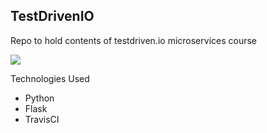TestDrivenIO
-
Repo to hold contents of testdriven.io microservices course

![](https://github.com/cartman61616/testDrivenIO/workflows/Docker+Compose+Actions+Workflow/badge.svg)


Technologies Used
* Python
* Flask
* TravisCI
 
